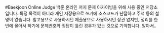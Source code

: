 #Baekjoon Online Judge
백준 온라인 저지 문제 아카이빙을 위해 사용 중인 저장소입니다. 
특정 목적이 아니라 개인 저장용으로 쓰기에 소스코드가 난잡하고 주석 등의 설명이 없습니다.
참고용으로 사용하시던 제출용으로 사용하시던 상관 없지만, 정리를 한번에 몰아서 하기에 문제번호와 정답이 틀린 경우가 있는 것으로 기억합니다. 알아서..
